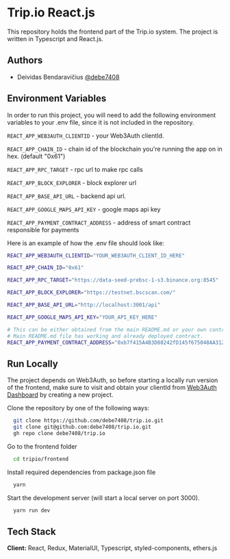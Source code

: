 # Trip.io React.js

This repository holds the frontend part of the Trip.io system.
The project is written in Typescript and React.js.

## Authors

- Deividas Bendaravičius [@debe7408](https://www.github.com/debe7408)

## Environment Variables

In order to run this project, you will need to add the following environment variables to your .env file, since it is not included in the repository.

`REACT_APP_WEB3AUTH_CLIENTID` - your Web3Auth clientId.

`REACT_APP_CHAIN_ID` - chain id of the blockchain you're running the app on in hex. (default "0x61")

`REACT_APP_RPC_TARGET` - rpc url to make rpc calls

`REACT_APP_BLOCK_EXPLORER` - block explorer url

`REACT_APP_BASE_API_URL` - backend api url.

`REACT_APP_GOOGLE_MAPS_API_KEY` - google maps api key

`REACT_APP_PAYMENT_CONTRACT_ADDRESS` - address of smart contract responsible for payments

Here is an example of how the .env file should look like:

```bash
REACT_APP_WEB3AUTH_CLIENTID="YOUR_WEB3AUTH_CLIENT_ID_HERE"

REACT_APP_CHAIN_ID="0x61"

REACT_APP_RPC_TARGET="https://data-seed-prebsc-1-s3.binance.org:8545"

REACT_APP_BLOCK_EXPLORER="https://testnet.bscscan.com/"

REACT_APP_BASE_API_URL="http://localhost:3001/api"

REACT_APP_GOOGLE_MAPS_API_KEY="YOUR_API_KEY_HERE"

# This can be either obtained from the main README.md or your own contract.
# Main README.md file has working and already deployed contract.
REACT_APP_PAYMENT_CONTRACT_ADDRESS="0xb7f415A4B3D88242fD145f675048AA3122fb3D0A"
```

## Run Locally

The project depends on Web3Auth, so before starting a locally run version of the frontend, make sure to visit and obtain your clientId from [Web3Auth Dashboard](https://dashboard.web3auth.io/) by creating a new project.

Clone the repository by one of the following ways:

```bash
  git clone https://github.com/debe7408/trip.io.git
  git clone git@github.com:debe7408/trip.io.git
  gh repo clone debe7408/trip.io
```

Go to the frontend folder

```bash
  cd tripio/frontend
```

Install required dependencies from package.json file

```bash
  yarn
```

Start the development server (will start a local server on port 3000).

```bash
  yarn run dev
```

## Tech Stack

**Client:** React, Redux, MaterialUI, Typescript, styled-components, ethers.js
